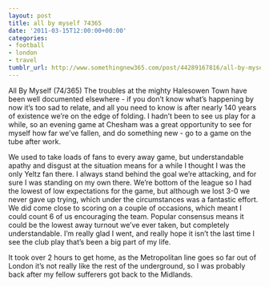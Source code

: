 ```yaml
---
layout: post
title: all by myself 74365
date: '2011-03-15T12:00:00+00:00'
categories:
- football
- london
- travel
tumblr_url: http://www.somethingnew365.com/post/44289167816/all-by-myself-74365
---
```

All By Myself (74/365)
The troubles at the mighty Halesowen Town have been well documented elsewhere - if you don’t know what’s happening by now it’s too sad to relate, and all you need to know is after nearly 140 years of existence we’re on the edge of folding.
I hadn’t been to see us play for a while, so an evening game at Chesham was a great opportunity to see for myself how far we’ve fallen, and do something new - go to a game on the tube after work.

We used to take loads of fans to every away game, but understandable apathy and disgust at the situation means for a while I thought I was the only Yeltz fan there. I always stand behind the goal we’re attacking, and for sure I was standing on my own there. We’re bottom of the league so I had the lowest of low expectations for the game, but although we lost 3-0 we never gave up trying, which under the circumstances was a fantastic effort.
We did come close to scoring on a couple of occasions, which meant I could count 6 of us encouraging the team. Popular consensus means it could be the lowest away turnout we’ve ever taken, but completely understandable. I’m really glad I went, and really hope it isn’t the last time I see the club play that’s been a big part of my life.

It took over 2 hours to get home, as the Metropolitan line goes so far out of London it’s not really like the rest of the underground, so I was probably back after my fellow sufferers got back to the Midlands.
